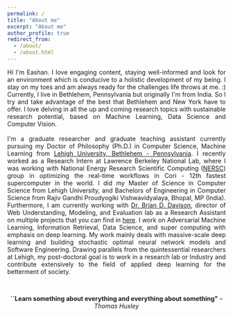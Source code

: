 ```yaml
---
permalink: /
title: "About me"
excerpt: "About me"
author_profile: true
redirect_from: 
  - /about/
  - /about.html
---
```

<p style="text-align: justify;">Hi I'm Eashan. I love engaging content, staying well-informed and look for an environment which is conducive to a holistic development of my being. I stay on my toes and am always ready for the challenges life throws at me. :) 
Currently, I live in Bethlehem, Pennsylvania but originally I'm from India. So I try and take advantage of the best that Bethlehem and New York have to offer. I love delving in all the up and coming research topics with sustainable research potential, based on Machine Learning, Data Science and Computer Vision.
<br/><br/>
I'm a graduate researcher and graduate teaching assistant currently pursuing my Doctor of Philosophy (Ph.D.) in Computer Science, Machine Learning from <a href="https://www1.lehigh.edu">Lehigh University, Bethlehem - Pennsylvania</a>. I recently worked as a Research Intern at Lawrence Berkeley National Lab, where I was working with National Energy Research Scientific Computing (<a href="https://www.nersc.gov/">NERSC</a>) group in optimizing the real-time workflows in Cori - 12th fastest supercomputer in the world. I did my Master of Science in Computer Science from Lehigh University, and Bachelors of Engineering in Computer Science from Rajiv Gandhi Proudyogiki Vishwavidyalaya, Bhopal, MP (India). 
Furthermore, I am currently working with <a href="http://www.cse.lehigh.edu/~brian/">Dr. Brian D. Davison</a>, director of Web Understanding, Modeling, and Evaluation lab as a Research Assistant on multiple projects that you can find in <a href="https://eashanadhikarla.github.io/projects/">here</a>. I work on Adversarial Machine Learning, Information Retrieval, Data Science, and super computing with emphasis on deep learning. My work mainly deals with massive-scale deep learning and building stochastic optimal neural network models and Software Engineering. Drawing parallels from the quintessential researchers at Lehigh, my post-doctoral goal is to work in a research lab or Industry and contribute extensively to the field of applied deep learning for the betterment of society.</p> <br/>

<p style="text-align: center;"><b>``Learn something about everything and everything about something"</b><i> – Thomas Huxley</i></p>
<!-- <p style="text-align: center;"><b>Anything AI, I'm all for it. Thanks for Visiting!!</b></p> -->